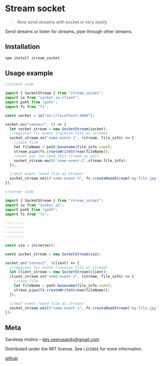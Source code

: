 # Stream socket

> Now send streams with socket.io very easily.

Send streams or listen for streams, pipe through other streams.

## Installation

```sh
npm install stream_socket
```

## Usage example

```javascript
//client side

import { SocketStream } from "stream_socket";
import io from "socket.io-client";
import path from "path";
import fs from "fs";

const socket = io("ws://localhost:3000");

socket.on("connect", () => {
  let socket_stream = new SocketStream(socket);
  //register for event (receive file as stream)
  socket_stream.on("some-event-1", (stream, file_info) => {
    //save file
    let fileName = path.basename(file_info.name);
    stream.pipe(fs.createWriteStream(fileName));
    //even you can send this stream as well
    socket_stream.emit('some-event-2',stream,file_info);
  });

  //emit event (send file as strean)
  socket_stream.emit("some-event-3", fs.createReadStream('my-file.jpg'), {name:'my-file.jpg'});
});
```

```javascript
//server side

import { SocketStream } from "stream_socket";
import io from "socket.io";
import path from "path";
import fs from "fs";

---------
---------
---------
---------

const sio = io(server);

const socket_stream = new SocketStream(sio);

socket.on("connect", (client) => {
  //register for event (receive file as stream)
  let client_stream = new SocketStream(client);
  client_stream.on("some-event-2", (stream, file_info) => {
    //save file
    let fileName = path.basename(file_info.name);
    strean.pipe(fs.createWriteStream(fileName));
  });

  //emit event (send file as strean)
  socket_stream.emit("some-event-1", fs.createReadStream('my-file.jpg'), {name:'my-file.jpg'});
});
```

## Meta

Sandeep mishra – dev.veerusandy@gmail.com

Distributed under the MIT license. See `LICENSE` for more information.

[github](https://github.com/sandeepkumarmishra354/socket_stream)
